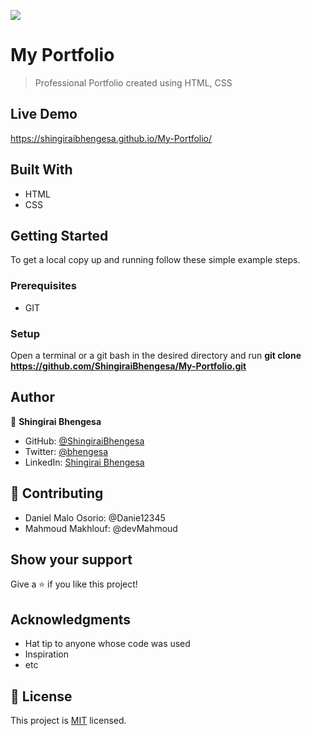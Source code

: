 ![](https://img.shields.io/badge/Microverse-blueviolet)

# My Portfolio

> Professional Portfolio created using HTML, CSS

## Live Demo

 https://shingiraibhengesa.github.io/My-Portfolio/


## Built With

- HTML
- CSS


## Getting Started

To get a local copy up and running follow these simple example steps.

### Prerequisites

- GIT

### Setup

Open a terminal or a git bash in the desired directory and run  **git clone https://github.com/ShingiraiBhengesa/My-Portfolio.git**


## Author

👤 **Shingirai Bhengesa**

- GitHub: [@ShingiraiBhengesa](https://github.com/ShingiraiBhengesa)
- Twitter: [@bhengesa](https://twitter.com/bhengesa)
- LinkedIn: [Shingirai Bhengesa](https://www.linkedin.com/in/shingirai-bhengesa-612b09206/)

## 🤝 Contributing

- Daniel Malo Osorio: @Danie12345
- Mahmoud Makhlouf: @devMahmoud

## Show your support

Give a ⭐️ if you like this project!

## Acknowledgments

- Hat tip to anyone whose code was used
- Inspiration
- etc

## 📝 License

This project is [MIT](./MIT.md) licensed.
